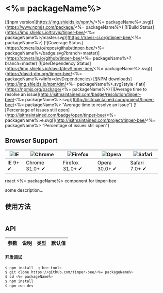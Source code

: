 # <%= packageName%>

[![npm version](https://img.shields.io/npm/v/<%= packageName%>.svg)](https://www.npmjs.com/package/<%= packageName%>)
[![Build Status](https://img.shields.io/travis/tinper-bee/<%= packageName%>/master.svg)](https://travis-ci.org/tinper-bee/<%= packageName%>)
[![Coverage Status](https://coveralls.io/repos/github/tinper-bee/<%= packageName%>/badge.svg?branch=master)](https://coveralls.io/github/tinper-bee/<%= packageName%>?branch=master)
[![devDependency Status](https://img.shields.io/david/dev/tinper-bee/<%= packageName%>.svg)](https://david-dm.org/tinper-bee/<%= packageName%>#info=devDependencies)
[![NPM downloads](http://img.shields.io/npm/dm/<%= packageName%>.svg?style=flat)](https://npmjs.org/package/<%= packageName%>)
[![Average time to resolve an issue](http://isitmaintained.com/badge/resolution/tinper-bee/<%= packageName%>.svg)](http://isitmaintained.com/project/tinper-bee/<%= packageName%> "Average time to resolve an issue")
[![Percentage of issues still open](http://isitmaintained.com/badge/open/tinper-bee/<%= packageName%>e.svg)](http://isitmaintained.com/project/tinper-bee/<%= packageName%> "Percentage of issues still open")

## Browser Support

|![IE](https://raw.github.com/alrra/browser-logos/master/internet-explorer/internet-explorer_48x48.png) | ![Chrome](https://raw.github.com/alrra/browser-logos/master/chrome/chrome_48x48.png) | ![Firefox](https://raw.github.com/alrra/browser-logos/master/firefox/firefox_48x48.png) | ![Opera](https://raw.github.com/alrra/browser-logos/master/opera/opera_48x48.png) | ![Safari](https://raw.github.com/alrra/browser-logos/master/safari/safari_48x48.png)|
| --- | --- | --- | --- | --- |
| IE 9+ ✔ | Chrome 31.0+ ✔ | Firefox 31.0+ ✔ | Opera 30.0+ ✔ | Safari 7.0+ ✔ |


react <%= packageName%> component for tinper-bee

some description...

## 使用方法

```js

```



## API

|参数|说明|类型|默认值|
|:--|:---:|:--:|---:|

#### 开发调试

```sh
$ npm install -g bee-tools
$ git clone https://github.com/tinper-bee/<%= packageName%>
$ cd <%= packageName%>
$ npm install
$ npm run dev
```
